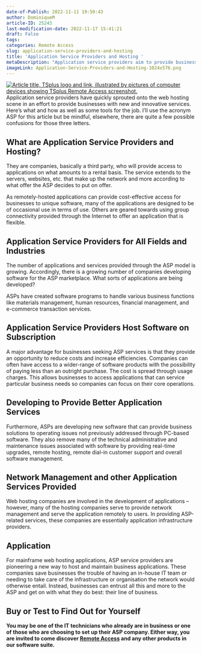 ```yaml
---
date-of-Publish: 2022-11-11 19:50:43
author: DominiqueM
article-ID: 25243
last-modification-date: 2022-11-17 15:41:21
draft: False
tags: 
categories: Remote Access
slug: application-service-providers-and-hosting
title: 'Application Service Providers and Hosting '
metaDescription: "Application service providers aim to provide businesses with new and innovative services. Here is a toolkit for the job."
imageLink: Application-Service-Providers-and-Hosting-1024x576.png
---
```

[![Article title, TSplus logo and link, illustrated by pictures of computer devices showing TSplus Remote Access screenshot.](/images/Application-Service-Providers-and-Hosting-1024x576.png)](https://tsplus.net/remote-access/) 
Application service providers have quickly sprouted onto the web hosting scene in an effort to provide businesses with new and innovative services. Here’s what and how as well as some tools for the job. I’ll use the acronym ASP for this article but be mindful, elsewhere, there are quite a few possible confusions for those three letters.
## What are Application Service Providers and Hosting?


They are companies, basically a third party, who will provide access to applications on what amounts to a rental basis. The service extends to the servers, websites, etc. that make up the network and more according to what offer the ASP decides to put on offer.


As remotely-hosted applications can provide cost-effective access for businesses to unique software, many of the applications are designed to be of occasional use in terms of use. Others are geared towards using group connectivity provided through the Internet to offer an application that is flexible.


## Application Service Providers for All Fields and Industries


The number of applications and services provided through the ASP model is growing. Accordingly, there is a growing number of companies developing software for the ASP marketplace. What sorts of applications are being developed?


ASPs have created software programs to handle various business functions like materials management, human resources, financial management, and e-commerce transaction services.


## Application Service Providers Host Software on Subscription


A major advantage for businesses seeking ASP services is that they provide an opportunity to reduce costs and increase efficiencies. Companies can often have access to a wider-range of software products with the possibility of paying less than an outright purchase. The cost is spread through usage charges. This allows businesses to access applications that can service particular business needs so companies can focus on their core operations.


## Developing to Provide Better Application Services


Furthermore, ASPs are developing new software that can provide business solutions to operating issues not previously addressed through PC-based software. They also remove many of the technical administrative and maintenance issues associated with software by providing real-time upgrades, remote hosting, remote dial-in customer support and overall software management.


## Network Management and other Application Services Provided


Web hosting companies are involved in the development of applications – however, many of the hosting companies serve to provide network management and serve the application remotely to users. In providing ASP-related services, these companies are essentially application infrastructure providers.


## Application


For mainframe web hosting applications, ASP service providers are pioneering a new way to host and maintain business applications. These companies save businesses the trouble of having an in-house IT team or needing to take care of the infrastructure or organisation the network would otherwise entail. Instead, businesses can entrust all this and more to the ASP and get on with what they do best: their line of business.


## Buy or Test to Find Out for Yourself


**You may be one of the IT technicians who already are in business or one of those who are choosing to set up their ASP company. Either way, you are invited to come discover [Remote Access](https://tsplus.net/remote-access/) and any other products in our software suite.**


